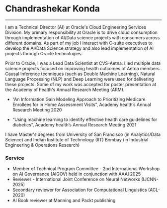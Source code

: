 # Chandrashekar Konda
--------------------

I am a Technical Director (AI) at Oracle's Cloud Engineering Services Division. My primary responsibility at Oracle is to drive cloud consumption through implementation of AI/Data science projects with consumers across different domains. As part of my job I interact with C-suite executives to develop the AI/Data Science strategy and also lead implementation of AI projects through Oracle technologies. 

Prior to Oracle, I was a Lead Data Scientist at CVS-Aetna. I led multiple data science projects focused on improving health outcomes of Aetna members. Causal Inference techniques (such as Double Machine Learning), Natural Language Processing (NLP) and Deep Learning were used for delivering these projects. Some of my work was accepted for poster presentation at the Academy of health's Annual Research Meeting (ARM).

* “An Information Gain Modeling Approach to Prioritizing Medicare Enrollees for in Home Assessment Visits”, Academy health’s Annual Research Meeting 2020

* “Using machine learning to identify effective health care guidelines for diabetics”, Academy health’s Annual Research Meeting 2021

I have Master's degrees from University of San Francisco (in Analytics/Data Science) and Indian Institute of Technology (IIT) Bombay (in Industrial Engineering & Operations Research)


### Service

* Member of Technical Program Committee - 2nd International Workshop on AI Governance (AIGOV) held in conjunction with AAAI 2025
* Reviewer - International Joint Conference on Neural Networks (IJCNN-2025)
* Secondary reviewer for Association for Computational Linguistics (ACL-2020)
* AI Book reviewer at Manning and Packt publishing
